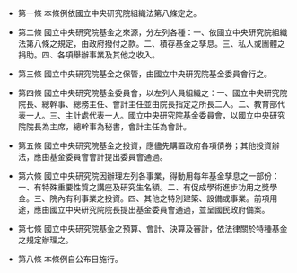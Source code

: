 * 第一條 本條例依國立中央研究院組織法第八條定之。

* 第二條 國立中央研究院基金之來源，分左列各種：一、依國立中央研究院組織法第八條之規定，由政府撥付之款。二、積存基金之孳息。三、私人或團體之捐助。四、各項舉辦事業及其他之收入。

* 第三條 國立中央研究院基金之保管，由國立中央研究院基金委員會行之。

* 第四條 國立中央研究院基金委員會，以左列人員組織之：一、國立中央研究院院長、總幹事、總務主任、會計主任並由院長指定之所長二人。二、教育部代表一人。三、主計處代表一人。國立中央研究院基金委員會，以國立中央研究院院長為主席，總幹事為秘書，會計主任為會計。

* 第五條 國立中央研究院基金之投資，應儘先購置政府各項債券；其他投資辦法，應由基金委員會會計提出委員會通過。

* 第六條 國立中央研究院因辦理左列各事業，得動用每年基金孳息之一部份：一、有特殊重要性質之講座及研究生名額。二、有促成學術進步功用之獎學金。三、院內有利事業之投資。四、其他之特別建築、設備或事業。前項用途，應由國立中央研究院院長提出基金委員會通過，並呈國民政府備案。

* 第七條 國立中央研究院基金之預算、會計、決算及審計，依法律關於特種基金之規定辦理之。

* 第八條 本條例自公布日施行。

